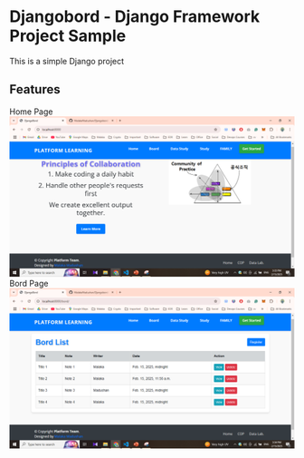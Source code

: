 # Djangobord - Django Framework Project Sample


This is a simple Django project

## Features
Home Page
![alt text](<Screenshot (347).png>)
Bord Page
![alt text](<Screenshot (348).png>)